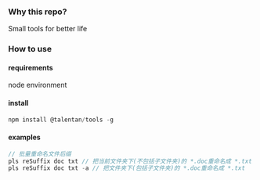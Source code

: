 <!-- @format -->

### Why this repo?

Small tools for better life

### How to use

#### requirements

node environment

#### install

```javascript
npm install @talentan/tools -g
```

#### examples

```javascript
// 批量重命名文件后缀
pls reSuffix doc txt // 把当前文件夹下(不包括子文件夹)的 *.doc重命名成 *.txt
pls reSuffix doc txt -a // 把文件夹下(包括子文件夹)的 *.doc重命名成 *.txt

```
